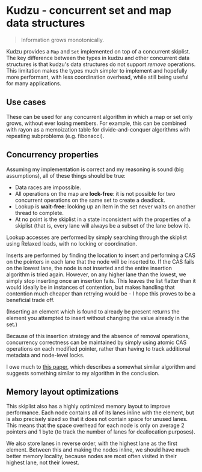 # Kudzu - concurrent set and map data structures

> Information grows monotonically.

Kudzu provides a `Map` and `Set` implemented on top of a concurrent skiplist.
The key difference between the types in kudzu and other concurrent data
structures is that kudzu's data structures do not support *remove* operations.
This limitation makes the types much simpler to implement and hopefully more
performant, with less coordination overhead, while still being useful for many
applications.

## Use cases

These can be used for any concurrent algorithm in which a map or set only
grows, without ever losing members. For example, this can be combined with
rayon as a memoization table for divide-and-conquer algorithms with repeating
subproblems (e.g. fibonacci).

## Concurrency properties

Assuming my implementation is correct and my reasoning is sound (big
assumptions), all of these things should be true:

- Data races are impossible.
- All operations on the map are **lock-free**: it is not possible for two
  concurrent operations on the same set to create a deadlock.
- Lookup is **wait-free**: looking up an item in the set never waits on another
  thread to complete.
- At no point is the skiplist in a state inconsistent with the properties of a
  skiplist (that is, every lane will always be a subset of the lane below
  it).

Lookup accesses are performed by simply searching through the skiplist using
Relaxed loads, with no locking or coordination.

Inserts are performed by finding the location to insert and performing a CAS on
the pointers in each lane that the node will be inserted to. If the CAS fails
on the lowest lane, the node is not inserted and the entire insertion algorithm
is tried again. However, on any higher lane than the lowest, we simply stop
inserting once an insertion fails. This leaves the list flatter than it would
ideally be in instances of contention, but makes handling that contention much
cheaper than retrying would be - I hope this proves to be a beneficial trade
off.

(Inserting an element which is found to already be present returns the element
you attempted to insert without changing the value already in the set.)

Because of this insertion strategy and the absence of removal operations,
concurrency correctness can be maintained by simply using atomic CAS operations
on each modified pointer, rather than having to track additional metadata and
node-level locks.

I owe much to [this paper][paper], which describes a somewhat similar algorithm
and suggests something similar to my algorithm in the conclusion.

## Memory layout optimizations

This skiplist also has a highly optimized memory layout to improve performance.
Each node contains all of its lanes inline with the element, but is also
precisely sized so that it does not contain space for unused lanes. This means
that the space overhead for each node is only on average 2 pointers and 1 byte
(to track the number of lanes for deallocation purposes).

We also store lanes in reverse order, with the highest lane as the first
element. Between this and making the nodes inline, we should have much better
memory locality, because nodes are most often visited in their highest lane,
not their lowest.

[paper]: https://www.cs.tau.ac.il/~shanir/nir-pubs-web/Papers/OPODIS2006-BA.pdf
